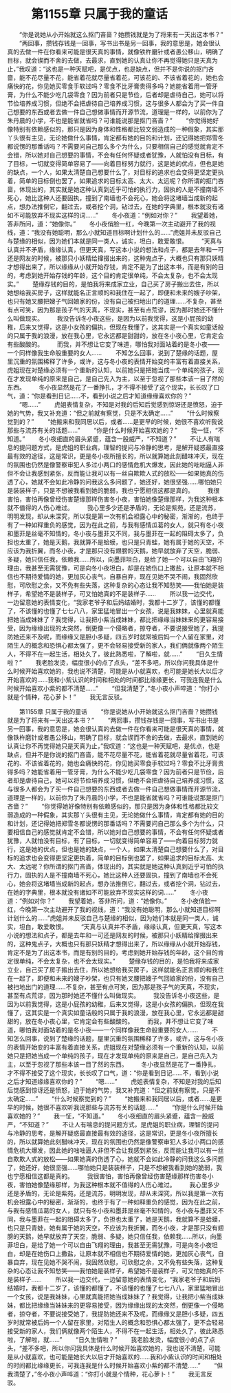 # 　　第1155章 只属于我的童话
　　“你是说她从小开始就这么抠门吝啬？她攒钱就是为了将来有一天出这本书？”
　　“两回事，攒钱存钱是一回事，写书出书是另一回事，我的意思是，她会很认真的去做一件在你看来可能是很天真的事情，就像铁杵磨针或者愚公移山，明确了目标，就会锲而不舍的去做，去最求，直到她的认真让你不再觉得她只是天真为止，”我叹道：“这也是一种天赋吧，是优点，也是缺点，但并不是你说的抠门吝啬，能不花尽量不花，能省着花就尽量省着花，可该花的、不该省着花的，她也会痛快的花，你见她买零食手软过吗？零食不比牙膏贵得多吗？她能省着用一管牙膏，为什么不能少吃几袋零食？因为前者只是节俭，后者却是虐待自己，她可以将节俭培养成习惯，但绝不会把虐待自己培养成习惯，这与很多人都会为了买一件自己想要的东西或者去做一件自己想做事情而开源节流，道理是一样的，以前你为了朱丹晨的小学，不也是能省就省吗？可谁能说那是抠门吝啬？”
　　“你觉得她好像特别有依赖感似的，那只是因为身体和性格都比较文弱造成的一种假象，其实那丫头很有主见，无论她做什么事情，肯定都有她的目的和计划，还记得她把郑雪冬都说愣的那番话吗？不需要问自己那么多个为什么，只要相信自己的感觉就肯定不会错，所以她对自己想要的事情，不会有任何怀疑或者犹豫，人就怕没有目标，有了目标，一切就变得简单容易了——向着目标努力就行，这是她的优点，但也是她的缺点，一个人，如果太清楚自己想要什么了，对目标的追求也会变得更坚定更执着，简单的目标倒也罢了，如果追求的目标太高、太大、太远呢？你所谓的抠门吝啬，体现出的，其实就是她这种认真到近乎可怕的执行力，固执的人是不撞南墙不死心，她比这种人还要固执，撞到了南墙也不会死心，她会将这堵墙当成新的起点，想办法推倒它，翻过去，或者挖个洞，钻过去，在她的字典里，根本就没有诸如不可能放弃不现实这样的词……”
　　冬小夜道：“例如对你？”
　　我望着她，答非所问，道：“她像你。”
　　冬小夜俏脸一红，今晚第一次主动避开了我的视线，道：“我没有她聪明，那么小就知道目标啊计划什么的……”虎姐并未反驳自己与楚缘的相似，因为她们本就是同一类人，诚实，坦白，敢爱敢恨。
　　“天真与认真并不矛盾，缘缘认真，但更天真，写这本小说的想法和点子，都是去年和一可还是网友的时候，被那只小妖精给撺掇出来的，这种鬼点子，大概也只有那只妖精才想得出来了，所以缘缘从小就开始存钱，肯定不是为了出这本书，而是有别的目的，考虑到她开始存钱的年龄，这个目的肯定很单纯，不会太复杂，也不会太现实。”
　　楚缘存钱的目的，是怕我将来成家立业，自己买了房子搬出去住，所以她想给我买房子，这样就能名正言顺的和我住在一起了，即便和未来的嫂子吵架，也只有她叉腰把嫂子气回娘家的份，没有自己被扫地出门的道理……不复杂，甚至有点可笑，因为那是孩子气的天真，不现实，甚至有点荒谬，因为那时她还不懂什么叫做现实。
　　我没告诉冬小夜这些，是因为以前我觉得，这是小屁孩的幼稚，后来又觉得，这是小女孩的偏执，但现在我懂了，这其实是一个真实如童话般的只属于我的浪漫，放在我心里，它永远都是甜甜的，放在冬小夜心里，它肯定会有些酸酸的。
　　而我，并不想让它变了味道，哪怕我对面站着的是冬小夜——一个同样像我生命般重要的女人……
　　不知怎么回事，说到了楚缘的话题，屋里沉重的氛围稀释了许多，或许，这与冬小夜的表情开始变的丰富有着直接关系，虎姐现在对楚缘必须有一个重新的认知，以前她只是把她当成一个单纯的孩子，现在才发现单纯的原来是自己，是自己先入为主，以至于忽视了那些本该一目了然的东西。
　　冬小夜显然是花了一番挣扎，才不得不接受了这个现实，长长叹了口气，道：“你是看到日记……不，看到小说之后才知道缘缘喜欢你的？”
　　“嗯……”
　　虎姐表情复杂，不知是对我的后知后觉感到惊讶还是愤怒，迫于她的气势，我又补充道：“但之前就有察觉，只是不太确定……”
　　“什么时候察觉到的？”
　　“她搬来和我同居以后，或者……是更早的时候，她很不喜欢听我说那些与流苏有关的话题……”
　　“你是什么时候开始喜欢她的？”
　　我一怔，“不知道。”
　　冬小夜细直的眉头紧蹙，蕴含一股威严，“不知道？”
　　不让人有喘息的提问题方式，是虎姐的职业病，理智的提问与冷静的思考，是解开疑惑最直接最有效的途径，这是常识，更是冬小夜所擅长的，所以就算她此刻醋味冲天，现在的氛围也仍然是像警察审犯人多过小两口的感情危机大爆发，因此她的咄咄逼人非但不会让我感到紧张，反而能让我可以有一丝自欺欺人式的放松——如果她真的伤透了心，她就不会如此冷静的问我这么多问题了，她还好，她很坚强……哪怕她只是装装样子，只是不想被我看到她的脆弱，我也宁愿相信这都是真的。
　　我很害怕，害怕再像曾经伤害楚缘那样伤害冬小夜，害怕她像楚缘那样，为我这种根本就不值得的人伤心难过。
　　我心里多少还是矛盾的，无论是紫苑，还是流苏，明明发现，却从未深究，所以我是第一次有机会袒露心中的秘密，渐渐的，也终于有了一种如释重负的感觉，因为在此之前，与我有感情瓜葛的女人，就只有冬小夜和墨菲是丝毫不知情的，冬小夜与墨菲又不同，我与墨菲在一起的阻碍太多了，负担也太重了，她是天鹅，我就算不是蛤蟆，也只是只青蛙，她有属于她的天空，不应该为我折翼，而冬小夜，才是那只没有翅膀的天鹅，她早就放弃了天空，脆弱、多疑，她只信任我，依赖我……所以，向墨菲坦白，是给了她一个可以自由飞翔的理由，我甚至无需犹豫，可是向冬小夜坦白，却是在她伤口上撒盐，让原本就不相信也不期待爱情的她，更加灰心丧气，自暴自弃，现在见她不哭不闹，我固然欣慰，可欣慰之余，又不免有些失落，这种复杂的心态让我不知愁笑——我怕她是装样子，希望她不是装样子，可又怕她真的不是装样子……
　　所以我一边交代，一边留意她的表情变化，“我家老爷子和后妈结婚时，我都十二岁了，该懂的都懂了，不该懂的也懂了七七八八，家里猛地冒出一个女孩，说是我妹妹，心里就真能把她当成妹妹了？我觉得，让我把小紫当成妹妹，都比把缘缘当妹妹来的更容易接受，因为缘缘出现的太突然，倒更像一个侵略者，掠夺者，不要说接受她了，我提防她还来不及呢，而缘缘又是胆小多疑，四五岁时就常被后妈一个人留在家里，对陌生人的概念和恐惧心都太强了，更不会轻易接受新的家人，我们俩就像两个陌生人，不得不在一起生活，相处久了，彼此熟悉啦，了解啦，就……”
　　“日久生情啦？”
　　我老脸发烫，幅度很小的点了点头，“差不多吧，所以你问我具体是什么时候开始喜欢她的，我也说不清楚，可能是从小就喜欢，也可能是她长大以后才开始喜欢的……我和小紫认识的时间和相处的时间都比缘缘更长，可我连我是什么时候开始喜欢小紫的都不清楚……”
　　“但我清楚了，”冬小夜小声啐道：“你打小就是个情种，花心萝卜！”
　　我无言反驳。

　　第1155章 只属于我的童话
　　“你是说她从小开始就这么抠门吝啬？她攒钱就是为了将来有一天出这本书？”
　　“两回事，攒钱存钱是一回事，写书出书是另一回事，我的意思是，她会很认真的去做一件在你看来可能是很天真的事情，就像铁杵磨针或者愚公移山，明确了目标，就会锲而不舍的去做，去最求，直到她的认真让你不再觉得她只是天真为止，”我叹道：“这也是一种天赋吧，是优点，也是缺点，但并不是你说的抠门吝啬，能不花尽量不花，能省着花就尽量省着花，可该花的、不该省着花的，她也会痛快的花，你见她买零食手软过吗？零食不比牙膏贵得多吗？她能省着用一管牙膏，为什么不能少吃几袋零食？因为前者只是节俭，后者却是虐待自己，她可以将节俭培养成习惯，但绝不会把虐待自己培养成习惯，这与很多人都会为了买一件自己想要的东西或者去做一件自己想做事情而开源节流，道理是一样的，以前你为了朱丹晨的小学，不也是能省就省吗？可谁能说那是抠门吝啬？”
　　“你觉得她好像特别有依赖感似的，那只是因为身体和性格都比较文弱造成的一种假象，其实那丫头很有主见，无论她做什么事情，肯定都有她的目的和计划，还记得她把郑雪冬都说愣的那番话吗？不需要问自己那么多个为什么，只要相信自己的感觉就肯定不会错，所以她对自己想要的事情，不会有任何怀疑或者犹豫，人就怕没有目标，有了目标，一切就变得简单容易了——向着目标努力就行，这是她的优点，但也是她的缺点，一个人，如果太清楚自己想要什么了，对目标的追求也会变得更坚定更执着，简单的目标倒也罢了，如果追求的目标太高、太大、太远呢？你所谓的抠门吝啬，体现出的，其实就是她这种认真到近乎可怕的执行力，固执的人是不撞南墙不死心，她比这种人还要固执，撞到了南墙也不会死心，她会将这堵墙当成新的起点，想办法推倒它，翻过去，或者挖个洞，钻过去，在她的字典里，根本就没有诸如不可能放弃不现实这样的词……”
　　冬小夜道：“例如对你？”
　　我望着她，答非所问，道：“她像你。”
　　冬小夜俏脸一红，今晚第一次主动避开了我的视线，道：“我没有她聪明，那么小就知道目标啊计划什么的……”虎姐并未反驳自己与楚缘的相似，因为她们本就是同一类人，诚实，坦白，敢爱敢恨。
　　“天真与认真并不矛盾，缘缘认真，但更天真，写这本小说的想法和点子，都是去年和一可还是网友的时候，被那只小妖精给撺掇出来的，这种鬼点子，大概也只有那只妖精才想得出来了，所以缘缘从小就开始存钱，肯定不是为了出这本书，而是有别的目的，考虑到她开始存钱的年龄，这个目的肯定很单纯，不会太复杂，也不会太现实。”
　　楚缘存钱的目的，是怕我将来成家立业，自己买了房子搬出去住，所以她想给我买房子，这样就能名正言顺的和我住在一起了，即便和未来的嫂子吵架，也只有她叉腰把嫂子气回娘家的份，没有自己被扫地出门的道理……不复杂，甚至有点可笑，因为那是孩子气的天真，不现实，甚至有点荒谬，因为那时她还不懂什么叫做现实。
　　我没告诉冬小夜这些，是因为以前我觉得，这是小屁孩的幼稚，后来又觉得，这是小女孩的偏执，但现在我懂了，这其实是一个真实如童话般的只属于我的浪漫，放在我心里，它永远都是甜甜的，放在冬小夜心里，它肯定会有些酸酸的。
　　而我，并不想让它变了味道，哪怕我对面站着的是冬小夜——一个同样像我生命般重要的女人……
　　不知怎么回事，说到了楚缘的话题，屋里沉重的氛围稀释了许多，或许，这与冬小夜的表情开始变的丰富有着直接关系，虎姐现在对楚缘必须有一个重新的认知，以前她只是把她当成一个单纯的孩子，现在才发现单纯的原来是自己，是自己先入为主，以至于忽视了那些本该一目了然的东西。
　　冬小夜显然是花了一番挣扎，才不得不接受了这个现实，长长叹了口气，道：“你是看到日记……不，看到小说之后才知道缘缘喜欢你的？”
　　“嗯……”
　　虎姐表情复杂，不知是对我的后知后觉感到惊讶还是愤怒，迫于她的气势，我又补充道：“但之前就有察觉，只是不太确定……”
　　“什么时候察觉到的？”
　　“她搬来和我同居以后，或者……是更早的时候，她很不喜欢听我说那些与流苏有关的话题……”
　　“你是什么时候开始喜欢她的？”
　　我一怔，“不知道。”
　　冬小夜细直的眉头紧蹙，蕴含一股威严，“不知道？”
　　不让人有喘息的提问题方式，是虎姐的职业病，理智的提问与冷静的思考，是解开疑惑最直接最有效的途径，这是常识，更是冬小夜所擅长的，所以就算她此刻醋味冲天，现在的氛围也仍然是像警察审犯人多过小两口的感情危机大爆发，因此她的咄咄逼人非但不会让我感到紧张，反而能让我可以有一丝自欺欺人式的放松——如果她真的伤透了心，她就不会如此冷静的问我这么多问题了，她还好，她很坚强……哪怕她只是装装样子，只是不想被我看到她的脆弱，我也宁愿相信这都是真的。
　　我很害怕，害怕再像曾经伤害楚缘那样伤害冬小夜，害怕她像楚缘那样，为我这种根本就不值得的人伤心难过。
　　我心里多少还是矛盾的，无论是紫苑，还是流苏，明明发现，却从未深究，所以我是第一次有机会袒露心中的秘密，渐渐的，也终于有了一种如释重负的感觉，因为在此之前，与我有感情瓜葛的女人，就只有冬小夜和墨菲是丝毫不知情的，冬小夜与墨菲又不同，我与墨菲在一起的阻碍太多了，负担也太重了，她是天鹅，我就算不是蛤蟆，也只是只青蛙，她有属于她的天空，不应该为我折翼，而冬小夜，才是那只没有翅膀的天鹅，她早就放弃了天空，脆弱、多疑，她只信任我，依赖我……所以，向墨菲坦白，是给了她一个可以自由飞翔的理由，我甚至无需犹豫，可是向冬小夜坦白，却是在她伤口上撒盐，让原本就不相信也不期待爱情的她，更加灰心丧气，自暴自弃，现在见她不哭不闹，我固然欣慰，可欣慰之余，又不免有些失落，这种复杂的心态让我不知愁笑——我怕她是装样子，希望她不是装样子，可又怕她真的不是装样子……
　　所以我一边交代，一边留意她的表情变化，“我家老爷子和后妈结婚时，我都十二岁了，该懂的都懂了，不该懂的也懂了七七八八，家里猛地冒出一个女孩，说是我妹妹，心里就真能把她当成妹妹了？我觉得，让我把小紫当成妹妹，都比把缘缘当妹妹来的更容易接受，因为缘缘出现的太突然，倒更像一个侵略者，掠夺者，不要说接受她了，我提防她还来不及呢，而缘缘又是胆小多疑，四五岁时就常被后妈一个人留在家里，对陌生人的概念和恐惧心都太强了，更不会轻易接受新的家人，我们俩就像两个陌生人，不得不在一起生活，相处久了，彼此熟悉啦，了解啦，就……”
　　“日久生情啦？”
　　我老脸发烫，幅度很小的点了点头，“差不多吧，所以你问我具体是什么时候开始喜欢她的，我也说不清楚，可能是从小就喜欢，也可能是她长大以后才开始喜欢的……我和小紫认识的时间和相处的时间都比缘缘更长，可我连我是什么时候开始喜欢小紫的都不清楚……”
　　“但我清楚了，”冬小夜小声啐道：“你打小就是个情种，花心萝卜！”
　　我无言反驳。
